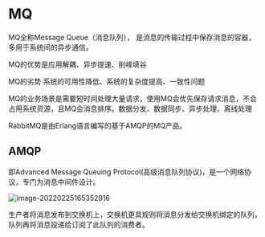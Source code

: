 # MQ

MQ全称Message Queue（消息队列）， 是消息的传输过程中保存消息的容器，多用于系统间的异步通信。

MQ的优势是应用解耦、异步提速、削峰填谷

MQ的劣势 系统的可用性降低、系统的复杂度提高、一致性问题

MQ的业务场景是需要短时间处理大量请求，使用MQ会优先保存请求消息，不会占用系统资源，且MQ会消息排序。数据分发、数据同步、异步处理、离线处理

RabbitMQ是由Erlang语言编写的基于AMQP的MQ产品。

## AMQP

即Advanced Message Queuing Protocol(高级消息队列协议)，是一个网络协议，专门为消息中间件设计。

![image-20220225165352916](D:\yxb15\Documents\GitHub\java-technical-note\MQ\img\image-20220225165352916.pngv=1.0.png)

生产者将消息发布到交换机上，交换机更具规则将消息分发给交换机绑定的队列，队列再将消息投递给订阅了此队列的消费者。